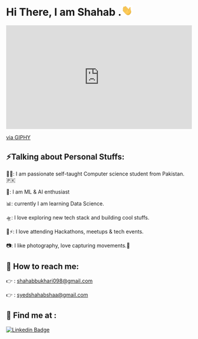 <h1> Hi There, I am Shahab .<img src="https://raw.githubusercontent.com/ABSphreak/ABSphreak/master/gifs/Hi.gif" width="30px"></h1>
</h1>

<div style="width:100%;height:0;padding-bottom:56%;position:relative;"><iframe src="https://giphy.com/embed/836HiJc7pgzy8iNXCn" width="100%" height="100%" style="position:absolute" frameBorder="0" class="giphy-embed" allowFullScreen></iframe></div><p><a href="https://giphy.com/gifs/cartoonhangover-cartoons-bravestwarriors-836HiJc7pgzy8iNXCn">via GIPHY</a></p>


## ⚡️Talking about Personal Stuffs:

👨‍💻: I am passionate self-taught Computer science student from Pakistan.🇵🇰

👾: I am ML & AI enthusiast

📊: currently I am  learning Data Science.

🛸: I love exploring new tech stack and building cool stuffs.

👱⚡️: I love attending Hackathons, meetups & tech events.

📷: I like photography, love capturing movements.🎴



## 💌 How to reach me:
👉 : shahabbukhari098@gmail.com

👉 : syedshahabshaa@gmail.com



## 🙌 Find me at :
[![Linkedin Badge](https://img.shields.io/badge/-LinkedIn-blue?style=flat-square&logo=Linkedin&logoColor=white&link=https://www.linkedin.com/in/hemanthkollipara/)](https://www.linkedin.com/in/syed-shahab-shah-bukhari-33169a183/)